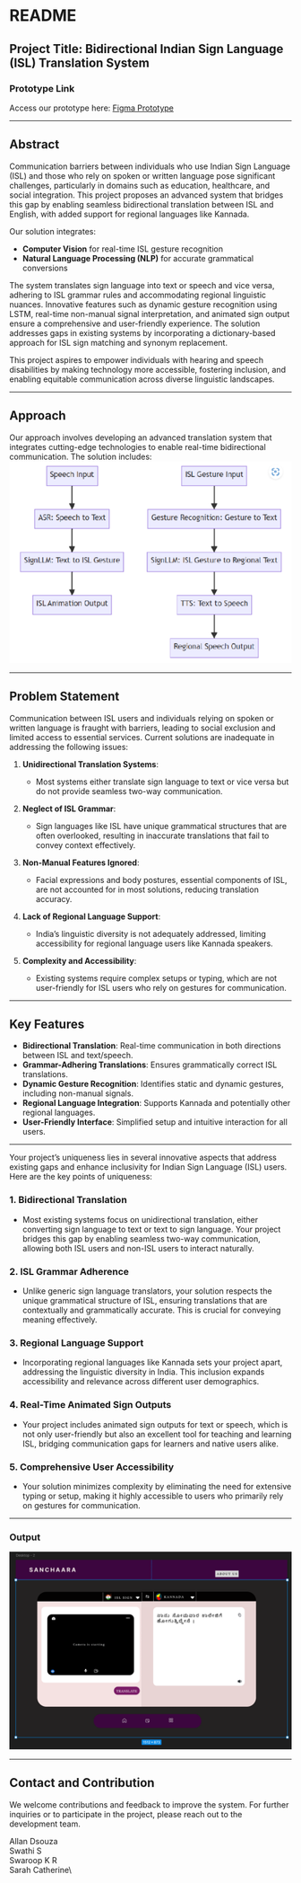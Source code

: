 # README

## Project Title: Bidirectional Indian Sign Language (ISL) Translation System

### Prototype Link

Access our prototype here: [Figma Prototype](https://www.figma.com/proto/7jjMnYQO5LnuSBGPc5xvoo/Untitled?node-id=2-3\&p=f\&t=eDq058GgoMeiPMlA-0\&scaling=min-zoom\&content-scaling=fixed\&page-id=0%3A1\&starting-point-node-id=2%3A3)

---

## Abstract

Communication barriers between individuals who use Indian Sign Language (ISL) and those who rely on spoken or written language pose significant challenges, particularly in domains such as education, healthcare, and social integration. This project proposes an advanced system that bridges this gap by enabling seamless bidirectional translation between ISL and English, with added support for regional languages like Kannada.

Our solution integrates:

- **Computer Vision** for real-time ISL gesture recognition
- **Natural Language Processing (NLP)** for accurate grammatical conversions

The system translates sign language into text or speech and vice versa, adhering to ISL grammar rules and accommodating regional linguistic nuances. Innovative features such as dynamic gesture recognition using LSTM, real-time non-manual signal interpretation, and animated sign output ensure a comprehensive and user-friendly experience. The solution addresses gaps in existing systems by incorporating a dictionary-based approach for ISL sign matching and synonym replacement.

This project aspires to empower individuals with hearing and speech disabilities by making technology more accessible, fostering inclusion, and enabling equitable communication across diverse linguistic landscapes.

---

## Approach

Our approach involves developing an advanced translation system that integrates cutting-edge technologies to enable real-time bidirectional communication. The solution includes:
 ![Gesture Recognition](proposedimagescapstone.png)

---

## Problem Statement

Communication between ISL users and individuals relying on spoken or written language is fraught with barriers, leading to social exclusion and limited access to essential services. Current solutions are inadequate in addressing the following issues:

1. **Unidirectional Translation Systems**:

   - Most systems either translate sign language to text or vice versa but do not provide seamless two-way communication.

2. **Neglect of ISL Grammar**:

   - Sign languages like ISL have unique grammatical structures that are often overlooked, resulting in inaccurate translations that fail to convey context effectively.

3. **Non-Manual Features Ignored**:

   - Facial expressions and body postures, essential components of ISL, are not accounted for in most solutions, reducing translation accuracy.

4. **Lack of Regional Language Support**:

   - India’s linguistic diversity is not adequately addressed, limiting accessibility for regional language users like Kannada speakers.

5. **Complexity and Accessibility**:

   - Existing systems require complex setups or typing, which are not user-friendly for ISL users who rely on gestures for communication.

---

## Key Features

- **Bidirectional Translation**: Real-time communication in both directions between ISL and text/speech.
- **Grammar-Adhering Translations**: Ensures grammatically correct ISL translations.
- **Dynamic Gesture Recognition**: Identifies static and dynamic gestures, including non-manual signals.
- **Regional Language Integration**: Supports Kannada and potentially other regional languages.
- **User-Friendly Interface**: Simplified setup and intuitive interaction for all users.

---

Your project’s uniqueness lies in several innovative aspects that address existing gaps and enhance inclusivity for Indian Sign Language (ISL) users. Here are the key points of uniqueness:  

### 1. **Bidirectional Translation**
   - Most existing systems focus on unidirectional translation, either converting sign language to text or text to sign language. Your project bridges this gap by enabling seamless two-way communication, allowing both ISL users and non-ISL users to interact naturally.

### 2. **ISL Grammar Adherence**
   - Unlike generic sign language translators, your solution respects the unique grammatical structure of ISL, ensuring translations that are contextually and grammatically accurate. This is crucial for conveying meaning effectively.

### 3. **Regional Language Support**
   - Incorporating regional languages like Kannada sets your project apart, addressing the linguistic diversity in India. This inclusion expands accessibility and relevance across different user demographics.

### 4. **Real-Time Animated Sign Outputs**
   - Your project includes animated sign outputs for text or speech, which is not only user-friendly but also an excellent tool for teaching and learning ISL, bridging communication gaps for learners and native users alike.

### 5. **Comprehensive User Accessibility**
   - Your solution minimizes complexity by eliminating the need for extensive typing or setup, making it highly accessible to users who primarily rely on gestures for communication.

---
### Output
![Animated ISL Output](image.png)

---
## Contact and Contribution

We welcome contributions and feedback to improve the system. For further inquiries or to participate in the project, please reach out to the development team.

Allan Dsouza\
Swathi S\
Swaroop K R\
Sarah Catherine\

